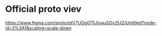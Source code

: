 # Official proto viev

https://www.figma.com/proto/ptV7UQg075JIvauSOv2fJ2/Untitled?node-id=3%3A1&scaling=scale-down
